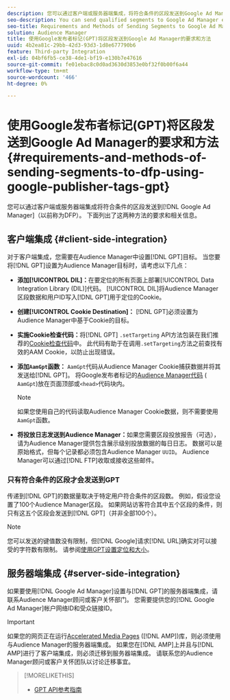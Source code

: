 ```yaml
---
description: 您可以通过客户端或服务器端集成，将符合条件的区段发送到Google Ad Manager。 下面列出了这两种方法的要求和相关信息。
seo-description: You can send qualified segments to Google Ad Manager either through a client-side or through a server-side integration. Requirements and related information about both methods are listed below.
seo-title: Requirements and Methods of Sending Segments to Google Ad Manager Using Google Publisher Tags (GPT)
solution: Audience Manager
title: 使用Google发布者标记(GPT)将区段发送到Google Ad Manager的要求和方法
uuid: 4b2ea81c-29bb-42d3-93d3-1d8e677790b6
feature: Third-party Integration
exl-id: 04bf6fb5-ce38-4de1-bf19-e130b7e47616
source-git-commit: fe01ebac8c0d0ad3630d3853e0bf32f0b00f6a44
workflow-type: tm+mt
source-wordcount: '466'
ht-degree: 0%

---
```


# 使用Google发布者标记(GPT)将区段发送到Google Ad Manager的要求和方法 {#requirements-and-methods-of-sending-segments-to-dfp-using-google-publisher-tags-gpt}

您可以通过客户端或服务器端集成将符合条件的区段发送到[!DNL Google Ad Manager]（以前称为DFP）。 下面列出了这两种方法的要求和相关信息。

## 客户端集成 {#client-side-integration}

对于客户端集成，您需要在Audience Manager中设置[!DNL GPT]目标。 当您要将[!DNL GPT]设置为Audience Manager目标时，请考虑以下几点：

* **添加[!UICONTROL DIL]：**&#x200B;在要定位的所有页面上部署[!UICONTROL Data Integration Library (DIL)]代码。 [!UICONTROL DIL]将Audience Manager区段数据和用户ID写入[!DNL GPT]用于定位的Cookie。

* **创建[!UICONTROL Cookie Destination]：** [!DNL GPT]必须设置为Audience Manager中基于Cookie的目标。

* **实施Cookie检查代码：**&#x200B;将[!DNL GPT] `.setTargeting` API方法包装在我们推荐的[Cookie检查代码](../../integration/gpt-aam-destination/gpt-aam-modify-api.md)中。 此代码有助于在调用`.setTargeting`方法之前查找有效的AAM Cookie，以防止出现错误。

* **添加`AamGpt`函数：** `AamGpt`代码从Audience Manager Cookie捕获数据并将其发送给[!DNL GPT]。 将Google发布者标记的[Audience Manager代码](../../integration/gpt-aam-destination/gpt-aam-aamgpt-code.md) ( `AamGpt`)放在页面顶部或`<head>`代码块内。

  >[!NOTE]
  >
  >如果您使用自己的代码读取Audience Manager Cookie数据，则不需要使用`AamGpt`函数。

* **将投放日志发送到Audience Manager：**&#x200B;如果您需要区段投放报告（可选），请为Audience Manager提供包含展示级别投放数据的每日日志。 数据可以是原始格式，但每个记录都必须包含Audience Manager `UUID`。 Audience Manager可以通过[!DNL FTP]收取或接收这些邮件。

### 只有符合条件的区段才会发送到GPT

传递到[!DNL GPT]的数据量取决于特定用户符合条件的区段数。 例如，假设您设置了100个Audience Manager区段。 如果网站访客符合其中五个区段的条件，则只有这五个区段会发送到[!DNL GPT]（并非全部100个）。

>[!NOTE]
>
>您可以发送的键值数没有限制，但[!DNL Google]请求[!DNL URL]确实对可以接受的字符数有限制。 请参阅[使用GPT设置定位和大小](https://support.google.com/dfp_premium/bin/answer.py?hl=en&answer=1697712)。

## 服务器端集成 {#server-side-integration}

如果要使用[!DNL Google Ad Manager]设置与[!DNL GPT]的服务器端集成，请联系Audience Manager顾问或客户关怀部门。 您需要提供您的[!DNL Google Ad Manager]帐户网络ID和受众链接ID。

>[!IMPORTANT]
>
>如果您的网页正在运行[Accelerated Media Pages](https://www.ampproject.org/) ([!DNL AMP])库，则必须使用与Audience Manager的服务器端集成。 如果您在[!DNL AMP]上并且与[!DNL AMP]进行了客户端集成，则必须迁移到服务器端集成。 请联系您的Audience Manager顾问或客户关怀团队以讨论迁移事宜。

>[!MORELIKETHIS]
>
>* [GPT API参考指南](https://support.google.com/dfp_premium/bin/answer.py?hl=en&answer=1650154)
